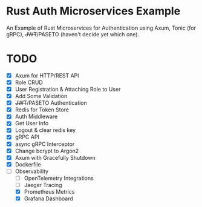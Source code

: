 # Rust Auth Microservices Example
An Example of Rust Microservices for Authentication using Axum, Tonic (for gRPC), ~~JWT~~/PASETO (haven't decide yet which one).

# TODO
- [x] Axum for HTTP/REST API
- [x] Role CRUD
- [x] User Registration & Attaching Role to User
- [x] Add Some Validation
- [x] ~~JWT~~/PASETO Authentication
- [x] Redis for Token Store
- [x] Auth Middleware
- [x] Get User Info
- [x] Logout & clear redis key
- [x] gRPC API
- [x] async gRPC Interceptor
- [x] Change bcrypt to Argon2
- [x] Axum with Gracefully Shutdown
- [x] Dockerfile
- [ ] Observability
    - [ ] OpenTelemetry Integrations
    - [ ] Jaeger Tracing
    - [x] Prometheus Metrics
    - [x] Grafana Dashboard